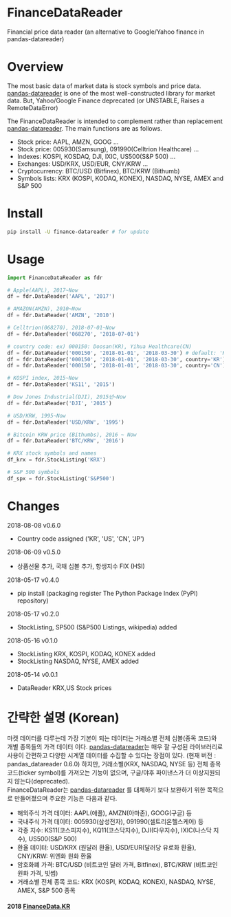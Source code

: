 
# FinanceDataReader
Financial price data reader (an alternative to Google/Yahoo finance in pandas-datareader)
    

# Overview
The most basic data of market data is stock symbols and price data. [pandas-datareader](https://pandas-datareader.readthedocs.io) is one of the most well-constructed library for market data. 
But, Yahoo/Google Finance deprecated (or UNSTABLE, Raises a RemoteDataError)

The FinanceDataReader is intended to complement rather than replacement [pandas-datareader](https://pandas-datareader.readthedocs.io). 
The main functions are as follows.

* Stock price: AAPL, AMZN, GOOG ...
* Stock price: 005930(Samsung), 091990(Celltrion Healthcare) ...
* Indexes: KOSPI, KOSDAQ, DJI, IXIC, US500(S&P 500) ...
* Exchanges: USD/KRX, USD/EUR, CNY/KRW ...
* Cryptocurrency: BTC/USD (Bitfinex), BTC/KRW (Bithumb)
* Symbols lists: KRX (KOSPI, KODAQ, KONEX), NASDAQ, NYSE, AMEX and S&P 500

# Install

```bash
pip install -U finance-datareader # for update
```


# Usage

```python
import FinanceDataReader as fdr

# Apple(AAPL), 2017~Now
df = fdr.DataReader('AAPL', '2017')

# AMAZON(AMZN), 2010~Now
df = fdr.DataReader('AMZN', '2010')

# Celltrion(068270), 2018-07-01~Now
df = fdr.DataReader('068270', '2018-07-01')

# country code: ex) 000150: Doosan(KR), Yihua Healthcare(CN)
df = fdr.DataReader('000150', '2018-01-01', '2018-03-30') # default: 'KR' 
df = fdr.DataReader('000150', '2018-01-01', '2018-03-30', country='KR')
df = fdr.DataReader('000150', '2018-01-01', '2018-03-30', country='CN')

# KOSPI index, 2015~Now
df = fdr.DataReader('KS11', '2015')

# Dow Jones Industrial(DJI), 2015년~Now
df = fdr.DataReader('DJI', '2015')

# USD/KRW, 1995~Now
df = fdr.DataReader('USD/KRW', '1995')

# Bitcoin KRW price (Bithumbs), 2016 ~ Now
df = fdr.DataReader('BTC/KRW', '2016')

# KRX stock symbols and names
df_krx = fdr.StockListing('KRX')

# S&P 500 symbols
df_spx = fdr.StockListing('S&P500')
```

# Changes
2018-08-08 v0.6.0
* Country code assigned ('KR', 'US', 'CN', 'JP')

2018-06-09 v0.5.0
* 상품선물 추가, 국채 심볼 추가, 항생지수 FIX (HSI)

2018-05-17 v0.4.0
* pip install (packaging register The Python Package Index (PyPI) repository)

2018-05-17 v0.2.0
* StockListing, SP500 (S&P500 Listings, wikipedia) added

2018-05-16 v0.1.0
* StockListing KRX, KOSPI, KODAQ, KONEX added
* StockListing NASDAQ, NYSE, AMEX added

2018-05-14 v0.0.1
* DataReader KRX,US Stock prices


# 간략한 설명 (Korean)
마켓 데이터를 다루는데 가장 기본이 되는 데이터는 거래소별 전체 심볼(종목 코드)와 개별 종목들의 가격 데이터 이다.
[pandas-datareader](https://pandas-datareader.readthedocs.io)는 매우 잘 구성된 라이브러리로 사용이 간편하고 
다양한 시계열 데이터를 수집할 수 있다는 장점이 있다. (현재 버전 : pandas_datareader 0.6.0) 
하지만, 거래소별(KRX, NASDAQ, NYSE 등) 전체 종목 코드(ticker symbol)를 가져오는 기능이 없으며, 
구글/야후 파이낸스가 더 이상지원되지 않는다(deprecated). <br>
FinanceDataReader는 [pandas-datareader](https://pandas-datareader.readthedocs.io) 를 대체하기 보다 
보완하기 위한 목적으로 만들어졌으며 주요한 기능은 다음과 같다.

* 해외주식 가격 데이터: AAPL(애플), AMZN(아마존), GOOG(구글) 등
* 국내주식 가격 데이터: 005930(삼성전자), 091990(셀트리온헬스케어) 등
* 각종 지수: KS11(코스피지수), KQ11(코스닥지수), DJI(다우지수), IXIC(나스닥 지수), US500(S&P 500)
* 환율 데이터: USD/KRX (원달러 환율), USD/EUR(달러당 유로화 환율), CNY/KRW: 위엔화 원화 환율
* 암호화폐 가격: BTC/USD (비트코인 달러 가격, Bitfinex), BTC/KRW (비트코인 원화 가격, 빗썸)
* 거래소별 전체 종목 코드: KRX (KOSPI, KODAQ, KONEX), NASDAQ, NYSE, AMEX, S&P 500 종목


#### 2018 [FinanceData.KR](http://financedata.kr)